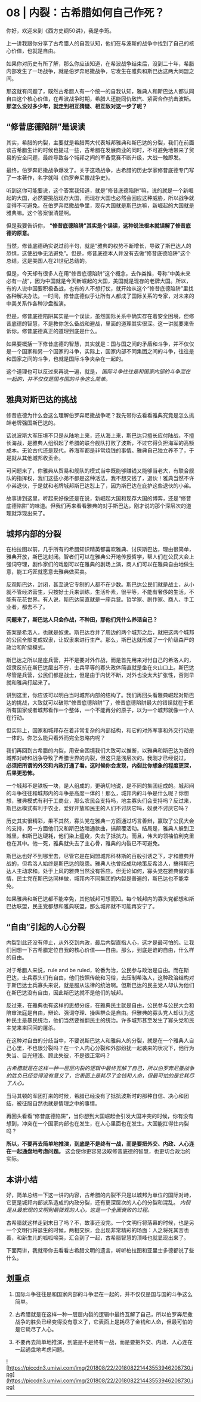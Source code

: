 # 08 | 内裂：古希腊如何自己作死？

你好，欢迎来到《西方史纲50讲》，我是李筠。

上一讲我跟你分享了古希腊人的自我认知，他们在与波斯的战争中找到了自己的核心价值，也就是自由。

如果你对历史有所了解，那么你应该知道，在希波战争结束后，没到二十年，希腊内部发生了一场战争，就是伯罗奔尼撒战争，它发生在雅典和斯巴达这两大同盟之间。

那这就有问题了，既然古希腊人有一个统一的自我认知，雅典人和斯巴达人都认同自由这个核心价值，在希波战争时期，希腊人还能同仇敌忾、紧密合作抗击波斯。 **那怎么没过多少年，就走到相互猜疑、相互敌对这一步了呢？**

## “修昔底德陷阱”是误读

其实，希腊的内裂，主要就是希腊两大代表城邦雅典和斯巴达的分裂，我们在前面谈古希腊生计的时候也提过一些，古希腊在发展商业的同时，不可避免地带来了贸易的安全问题，最终导致各个城邦之间的军备竞赛不断升级，大战一触即发。

最终，伯罗奔尼撒战争爆发了。关于这场战争，古希腊的历史学家修昔底德专门写了一本著作，名字就叫《伯罗奔尼撒战争史》。

听到这你可能要说，这个答案我知道，就是“修昔底德陷阱”嘛，说的就是一个新崛起的大国，必然要挑战现存大国，而现存大国也必然会回应这种威胁，所以战争就变得不可避免。在伯罗奔尼撒战争里，现存大国就是斯巴达嘛，新崛起的大国就是雅典嘛。这个答案很清楚啊。

但是我要告诉你， **“修昔底德陷阱”其实是个误读，这种说法根本就误解了修昔底德的原意。**

当然，修昔底德确实说过前半句，就是“雅典的权势不断增长，导致了斯巴达人的恐惧，这使战争无法避免”。但是，修昔底德本人并没有去做“修昔底德陷阱”这个总结，这是美国人在21世纪总结的。

但是，今天却有很多人在用“修昔底德陷阱”这个概念，去作类推，号称“中美未来必有一战”，因为中国就是今天新崛起的大国，美国就是现存的老牌大国。所以，有的人说中国要积极备战，也有的人不想打仗，就开始从这个“修昔底德陷阱”里找各种解决办法。一时间，修昔底德似乎让所有人都成了国际关系的专家，对未来的中美关系作各种沙盘推演。

但是，修昔底德陷阱其实是一个误读，虽然国际关系中确实存在着安全困境，但修昔底德的智慧，不是教你怎么备战和避战，里面的道理其实很深。这一讲就要来告诉你，修昔底德真正的道理到底是什么。

如果要概括一下修昔底德的智慧，其实就是：国与国之间的矛盾和斗争，并不仅仅是一个国家和另一个国家的斗争，实际上，国家内部不同集团之间的斗争，往往是和国家之间的斗争，也就是国际斗争夹杂在一起的。

这个道理也可以反过来再说一遍，就是， *国际斗争往往是和国家内部的斗争混在一起的，并不仅仅是国与国的斗争这么简单。*

## 雅典对斯巴达的挑战

修昔底德为什么会这么理解伯罗奔尼撒战争呢？我先带你去看看雅典究竟是怎么挑衅老牌强国斯巴达的。

话说波斯大军压境不只是从陆地上来，还从海上来，斯巴达只擅长应付陆战，不擅长海战，是雅典人组织起了希腊的联合舰队打败了波斯，不过它得负担海军的高额成本。无论古代还是现代，养海军都是非常烧钱的事情。雅典自己独立养不了，于是就从其他城邦收贡金。

可问题来了，你雅典从贸易和舰队的模式当中既能够赚钱又能够当老大，有联合舰队的指挥权，我们这些小弟不都是这种活法，我不想交钱了，退伙！雅典当然不许小弟退伙，于是就和老牌城邦斯巴达怼上了，因为斯巴达在庇护这些退伙的小弟。

故事讲到这里，听起来好像还是在说，新崛起大国和现存大国的博弈，还是“修昔底德陷阱”的味道。但我们再来看看雅典的对手斯巴达，刚才说的那个深层次的道理就浮现出来了。

## 城邦内部的分裂

在柏拉图以前，几乎所有的希腊知识精英都喜欢雅典、讨厌斯巴达，理由很简单，雅典开放，斯巴达封闭。智者们可以在雅典公开地传授哲学，帮人们在公民大会上强词夺理，剧作家们的戏剧可以在雅典的剧场上演，商人们可以在雅典自由地做生意，能工巧匠就愿意去雅典做买卖。

反观斯巴达，封闭，甚至说它专制的人都不在少数。斯巴达公民们就是战士，从小就不管经济营生，只按好士兵来训练，生活朴素，很平等，不能有奢侈的生活，不能有花花世界。有人说，斯巴达简直就是一座兵营。哲学家、剧作家、商人、手工业者，都去不了。

 **问题来了，斯巴达人只会作战，不种田，那他们凭什么养活自己？**

答案是希洛人，也就是奴隶。斯巴达吞并了周边的两个城邦之后，就把这两个城邦的公民全部变成奴隶，让奴隶来进行生产。那么，斯巴达就形成了一个阶级森严的政治和阶级模式。

斯巴达之所以是座兵营，并不是要对外作战，而是首先用来对付自己的希洛人的，奴隶反抗在斯巴达层出不穷，士兵平等的寡头政体简直就是坐在火山口上。斯巴达尽管是兵营，公民们都是战士，但是由于内忧不断，对外也没太大扩张性，否则早就和雅典打起来了。

讲到这里，你应该可以明白当时城邦内部的结构了。我们再回头看雅典崛起对斯巴达的挑战，大致就可以破除“修昔底德陷阱”了，修昔底德陷阱最大的错误就在于把所有国家或者城邦看作一个整体，一个不能再分的原子，以为一个城邦就像一个人在行动。

但实际上，国家和城邦存在着非常复杂的内部结构，和它的对外军事和外交行动是一体的。你怎么能只看外而完全忽略内呢？

我们再回到古希腊的内裂，用安全困境我们大致可以推断，以雅典和斯巴达为首的城邦对峙和战争导致了希腊世界的内裂，但这只是浅层次的。我刚才已经说过， **必须把所谓的外交和内政打通了看。这时候你会发现，内裂比你想象的程度更深，后果更恐怖。**

一个城邦不是铁板一块，是人组成的，更确切地说，是不同的集团组成的。城邦间的斗争往往和城邦内的斗争是高度一体的！那么，城邦内的斗争是什么呢？你想想，雅典模式有利于工商业，那么农民会支持吗，地主寡头们会支持吗？反过来，斯巴达模式有利于农业，爱好开放和民主的人们不讨厌它吗，奴隶不讨厌它吗？

历史其实很精彩，果不其然，寡头党在雅典一方面通过巧言善辩，赢取了公民大会的支持，另一方面他们又和斯巴达暗通款曲，搞颠覆活动。结局是，雅典人躲到卫城里，和斯巴达硬耗，他们染上瘟疫，失去了抵抗力。而且，伟大的领袖伯利克里也在其中。他一死，雅典就失去了主心骨，雅典的内裂已不可避免。

斯巴达也好不到哪里去，尽管它是在同盟城邦科林斯的百般引诱之下，才和雅典开战的，但希洛人始终是斯巴达的隐患。雅典人也曾经成功地策反希洛人，搞得斯巴达人主动求和。处于上风的雅典当然没有答应。但无论如何，寡头党在雅典做的事情，民主党在斯巴达同样做，城邦内不同集团的内裂是普遍的，斯巴达也不能幸免。

如果雅典和斯巴达都不能幸免，其他城邦可想而知。每个城邦内的寡头党都想和斯巴达联盟，民主党都想和雅典联盟，那么城邦就不可能再安宁了。

## “自由”引起的人心分裂

内裂到此还没有停止，从外交到内政，最后内裂直指人心，这才是最可怕的。让我们回想一下古希腊定位自我的核心价值——自由。那么，到底是谁的自由，什么样的自由。

对于希腊人来说，rule and be ruled，轮番为治，公民参与政治是自由。而在斯巴达，士兵寡头们有自由，他们按照传统和习俗，去压制希洛人，这种政治结构对于斯巴达士兵寡头来说，就是服从法律的统治啊。但斯巴达的民主党人却认为他们在斯巴达没有自由，因此斯巴达就不是他们的城邦。

反过来，在雅典也有这样的思想分歧，在雅典民主就是自由，公民参与公民大会和陪审法庭是自由，辩论、强词夺理、操纵群众是自由。但雅典的寡头党人却认为这种民主是暴民统治，他们当然要推翻民主的统治。许多城邦甚至发生了寡头党和民主党来来回回的屠杀。

在这种对自由的分歧当中，不要说斯巴达人和雅典人的分裂，就是在一个雅典人自己心里，不也很分裂吗？在一个人内心分裂和外部纷扰一起袭来的状况下，他行为失当、目光短浅、顾此失彼，不是很正常吗？

 *古希腊就是在这样一种一层层内裂的逻辑中最终瓦解了自己，所以伯罗奔尼撒战争的胜负已经变得没有意义了，它表面上是耗尽了金钱和人命，但最可怕的是它耗尽了人心。*

当马其顿的军团打来的时候，希腊已经没有了抵抗波斯时的那种自信、决心和团结，被征服自然也就是情理之中的事情。

再回头看看“修昔底德陷阱”，当你想到大国崛起会引发大国冲突的时候，你有没有想到，冲突在一个国家内部也在发生，在人心里面也在发生。大国能扛得住内裂吗？

 **所以，不要再去简单地推演，到底是不是终有一战，而是要把外交、内政、人心连在一起通盘地考虑问题。** 这会使你更容易汲取修昔底德的智慧，也更切合政治的实际。

## 本讲小结

好，简单总结一下这一讲的内容，古希腊的内裂不只是以城邦为单位的国际对峙，它更是城邦内部派系造成的内政分裂，还有更深层次的人心的分裂和混乱。 *内裂是从最宏观的文明到最微观的人心，这是一个全面衰败的过程。*

古希腊就这样走到末日了吗？不，故事还没完。一个文明行将落幕的时候，也是另一个文明行将诞生的时候，两相交织，会出现非常精彩的场面：人之将死其言也善，和新生儿的呱呱啼哭，汇合到了一起，古希腊智慧的顶峰也就显现出来了。

下面两讲，我就带你去看看古希腊文明的遗言，听听柏拉图和亚里士多德都说了些什么。

## 划重点

1. 国际斗争往往是和国家内部的斗争混在一起的，并不仅仅是国与国的斗争这么简单。

2. 古希腊就是在这样一种一层层内裂的逻辑中最终瓦解了自己，所以伯罗奔尼撒战争的胜负已经变得没有意义了，它表面上是耗尽了金钱和人命，但最可怕的是它耗尽了人心。

3. 不要再去简单地推演，到底是不是终有一战，而是要把外交、内政、人心连在一起通盘地考虑问题。

![https://piccdn3.umiwi.com/img/201808/22/201808221443553946208730.jpg](https://piccdn3.umiwi.com/img/201808/22/201808221443553946208730.jpg)

---
